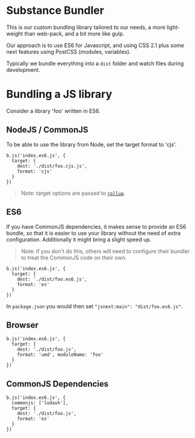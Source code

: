 # Substance Bundler

This is our custom bundling library tailored to our needs, a more light-weight than web-pack, and a bit more like gulp.

Our approach is to use ES6 for Javascript, and using CSS 2.1 plus some next features using PostCSS (modules, variables).

Typically we bundle everything into a `dist` folder and watch files during development.

# Bundling a JS library

Consider a library 'foo' written in ES6.

## NodeJS / CommonJS

To be able to use the library from Node, set the target format to 'cjs'.

```
b.js('index.es6.js', {
  target: {
    dest: './dist/foo.cjs.js',
    format: 'cjs'
  }
})
```

> Note: target options are passed to [`rollup`](https://github.com/rollup/rollup/wiki/Command-Line-Interface#targets).

## ES6

If you have CommonJS dependencies, it makes sense to provide an ES6 bundle, so that it is easier
to use your library without the need of extra configuration. Additionally it might bring a slight speed up.

> Note: if you don't do this, others will need to configure their bundler to treat the CommonJS code on their own.

```
b.js('index.es6.js', {
  target: {
    dest: './dist/foo.es6.js',
    format: 'es'
  }
})
```

In `package.json` you would then set `"jsnext:main": "dist/foo.es6.js"`.

## Browser

```
b.js('index.es6.js', {
  target: {
    dest: './dist/foo.js',
    format: 'umd', moduleName: 'foo'
  }
})
```

## CommonJS Dependencies

```
b.js('index.es6.js', {
  commonjs: ['lodash'],
  target: {
    dest: './dist/foo.js',
    format: 'es'
  }
})
```
